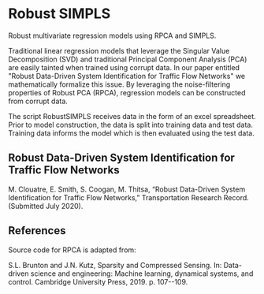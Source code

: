 # Robust SIMPLS
Robust multivariate regression models using RPCA and SIMPLS.

Traditional linear regression models that leverage the Singular Value Decomposition (SVD) and traditional Principal Component Analysis (PCA) are easily tainted when trained using corrupt data. In our paper entitled "Robust Data-Driven System Identification for Traffic Flow Networks" we mathematically formalize this issue. By leveraging the noise-filtering properties of Robust PCA (RPCA), regression models can be constructed from corrupt data.

The script RobustSIMPLS receives data in the form of an excel spreadsheet. Prior to model construction, the data is split into training data and test data. Training data informs the model which is then evaluated using the test data.

## Robust Data-Driven System Identification for Traffic Flow Networks
M. Clouatre, E. Smith, S. Coogan, M. Thitsa, “Robust Data-Driven System Identification for Traffic Flow Networks,” Transportation Research Record. (Submitted July 2020).


## References
Source code for RPCA is adapted from:

S.L. Brunton and J.N. Kutz, Sparsity and Compressed Sensing. In: Data-driven  science  and  engineering: Machine  learning,  dynamical  systems,  and  control. Cambridge University Press, 2019. p. 107--109.
